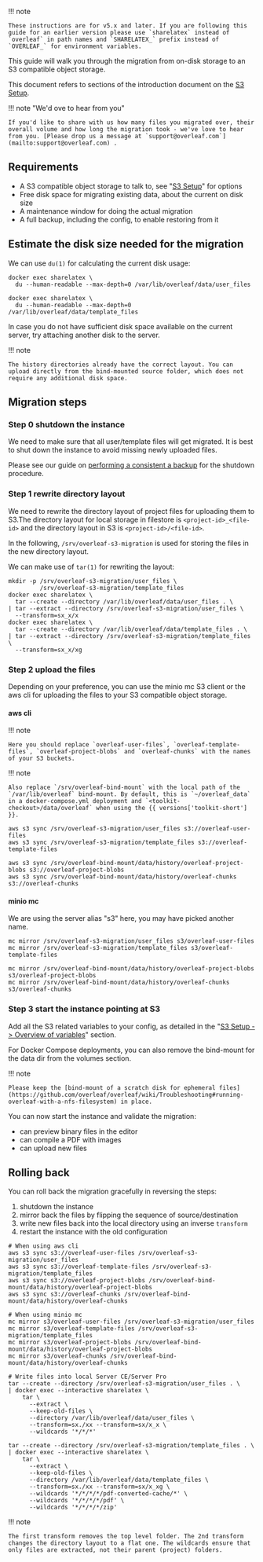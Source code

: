 !!! note

    These instructions are for v5.x and later. If you are following this guide for an earlier version please use `sharelatex` instead of `overleaf` in path names and `SHARELATEX_` prefix instead of `OVERLEAF_` for environment variables.

This guide will walk you through the migration from on-disk storage to an S3 compatible object storage.

This document refers to sections of the introduction document on the [S3 Setup](https://github.com/overleaf/overleaf/wiki/S3).

!!! note "We'd ove to hear from you"

    If you'd like to share with us how many files you migrated over, their overall volume and how long the migration took - we've love to hear from you. [Please drop us a message at `support@overleaf.com`](mailto:support@overleaf.com) .

## Requirements ##

- A S3 compatible object storage to talk to, see "[S3 Setup](https://github.com/overleaf/overleaf/wiki/S3)" for options
- Free disk space for migrating existing data, about the current on disk size
- A maintenance window for doing the actual migration
- A full backup, including the config, to enable restoring from it

## Estimate the disk size needed for the migration ##

We can use `du(1)` for calculating the current disk usage:
```shell
docker exec sharelatex \
  du --human-readable --max-depth=0 /var/lib/overleaf/data/user_files

docker exec sharelatex \
  du --human-readable --max-depth=0 /var/lib/overleaf/data/template_files
```

In case you do not have sufficient disk space available on the current server, try attaching another disk to the server.

!!! note

    The history directories already have the correct layout. You can upload directly from the bind-mounted source folder, which does not require any additional disk space.

## Migration steps ##

### Step 0 shutdown the instance ###

We need to make sure that all user/template files will get migrated. It is best to shut down the instance to avoid missing newly uploaded files.

Please see our guide on [performing a consistent a backup](/maintenance/data-and-backups#performing-a-consistent-backup) for the shutdown procedure.

### Step 1 rewrite directory layout ###

We need to rewrite the directory layout of project files for uploading them to S3.The directory layout for local storage in filestore is `<project-id>_<file-id>` and the directory layout in S3 is `<project-id>/<file-id>`.

In the following, `/srv/overleaf-s3-migration` is used for storing the files in the new directory layout.

We can make use of `tar(1)` for rewriting the layout:

```shell
mkdir -p /srv/overleaf-s3-migration/user_files \
         /srv/overleaf-s3-migration/template_files
docker exec sharelatex \
  tar --create --directory /var/lib/overleaf/data/user_files . \
| tar --extract --directory /srv/overleaf-s3-migration/user_files \
  --transform=sx_x/x
docker exec sharelatex \
  tar --create --directory /var/lib/overleaf/data/template_files . \
| tar --extract --directory /srv/overleaf-s3-migration/template_files \
  --transform=sx_x/xg
```

### Step 2 upload the files ###

Depending on your preference, you can use the minio mc S3 client or the aws cli for uploading the files to your S3 compatible object storage.

#### aws cli ####

!!! note

    Here you should replace `overleaf-user-files`, `overleaf-template-files`, `overleaf-project-blobs` and `overleaf-chunks` with the names of your S3 buckets.

!!! note

    Also replace `/srv/overleaf-bind-mount` with the local path of the `/var/lib/overleaf` bind-mount. By default, this is `~/overleaf_data` in a docker-compose.yml deployment and `<toolkit-checkout>/data/overleaf` when using the {{ versions['toolkit-short'] }}.

```shell
aws s3 sync /srv/overleaf-s3-migration/user_files s3://overleaf-user-files
aws s3 sync /srv/overleaf-s3-migration/template_files s3://overleaf-template-files

aws s3 sync /srv/overleaf-bind-mount/data/history/overleaf-project-blobs s3://overleaf-project-blobs
aws s3 sync /srv/overleaf-bind-mount/data/history/overleaf-chunks s3://overleaf-chunks
```

#### minio mc ###

We are using the server alias "s3" here, you may have picked another name.

```shell
mc mirror /srv/overleaf-s3-migration/user_files s3/overleaf-user-files
mc mirror /srv/overleaf-s3-migration/template_files s3/overleaf-template-files

mc mirror /srv/overleaf-bind-mount/data/history/overleaf-project-blobs s3/overleaf-project-blobs
mc mirror /srv/overleaf-bind-mount/data/history/overleaf-chunks s3/overleaf-chunks
```

### Step 3 start the instance pointing at S3 ###

Add all the S3 related variables to your config, as detailed in the "[S3 Setup -> Overview of variables](https://github.com/overleaf/overleaf/wiki/S3#overview-of-variables)" section.

For Docker Compose deployments, you can also remove the bind-mount for the data dir from the volumes section.

!!! note

    Please keep the [bind-mount of a scratch disk for ephemeral files](https://github.com/overleaf/overleaf/wiki/Troubleshooting#running-overleaf-with-a-nfs-filesystem) in place.

You can now start the instance and validate the migration:
- can preview binary files in the editor
- can compile a PDF with images
- can upload new files

## Rolling back ##

You can roll back the migration gracefully in reversing the steps:

1. shutdown the instance
2. mirror back the files by flipping the sequence of source/destination
3. write new files back into the local directory using an inverse `transform`
4. restart the instance with the old configuration


```shell
# When using aws cli
aws s3 sync s3://overleaf-user-files /srv/overleaf-s3-migration/user_files
aws s3 sync s3://overleaf-template-files /srv/overleaf-s3-migration/template_files
aws s3 sync s3://overleaf-project-blobs /srv/overleaf-bind-mount/data/history/overleaf-project-blobs
aws s3 sync s3://overleaf-chunks /srv/overleaf-bind-mount/data/history/overleaf-chunks

# When using minio mc
mc mirror s3/overleaf-user-files /srv/overleaf-s3-migration/user_files
mc mirror s3/overleaf-template-files /srv/overleaf-s3-migration/template_files
mc mirror s3/overleaf-project-blobs /srv/overleaf-bind-mount/data/history/overleaf-project-blobs
mc mirror s3/overleaf-chunks /srv/overleaf-bind-mount/data/history/overleaf-chunks
```

```shell
# Write files into local Server CE/Server Pro
tar --create --directory /srv/overleaf-s3-migration/user_files . \
| docker exec --interactive sharelatex \
    tar \
      --extract \
      --keep-old-files \
      --directory /var/lib/overleaf/data/user_files \
      --transform=sx./xx --transform=sx/x_x \
      --wildcards '*/*/*'

tar --create --directory /srv/overleaf-s3-migration/template_files . \
| docker exec --interactive sharelatex \
    tar \
      --extract \
      --keep-old-files \
      --directory /var/lib/overleaf/data/template_files \
      --transform=sx./xx --transform=sx/x_xg \
      --wildcards '*/*/*/*/pdf-converted-cache/*' \
      --wildcards '*/*/*/*/pdf' \
      --wildcards '*/*/*/*/zip'
```

!!! note

    The first transform removes the top level folder. The 2nd transform changes the directory layout to a flat one. The wildcards ensure that only files are extracted, not their parent (project) folders.